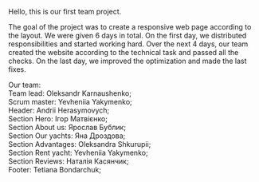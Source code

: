 Hello, this is our first team project.  

The goal of the project was to create a
responsive web page according to the layout. We were given 6 days in total. On
the first day, we distributed responsibilities and started working hard. Over
the next 4 days, our team created the website according to the technical task
and passed all the checks. On the last day, we improved the optimization and
made the last fixes.  

Our team:  
Team lead: Oleksandr Karnaushenko;  
Scrum master: Yevheniia Yakymenko;  
Header: Andrii Herasymovych;  
Section Hero: Ігор Матвієнко;  
Section About us: Ярослав Бублик;  
Section Our yachts: Яна Дроздова;  
Section Advantages: Oleksandra Shkurupii;  
Section Rent yacht: Yevheniia Yakymenko;  
Section Reviews: Наталія Касянчик;  
Footer: Tetiana Bondarchuk;
